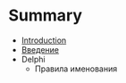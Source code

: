 # Summary

* [Introduction](README.md)
* [Введение](Introduction.md)
* Delphi
   * Правила именования

